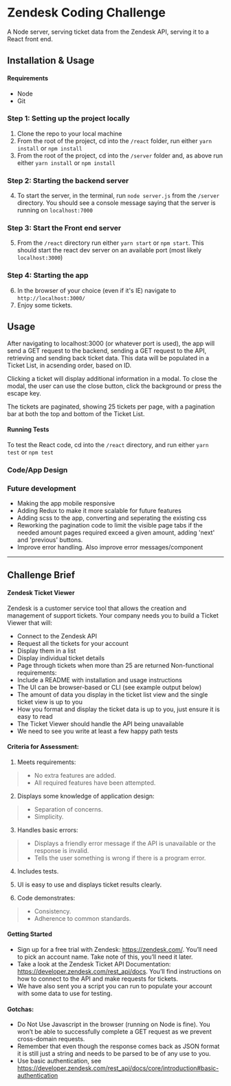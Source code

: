 # Zendesk Coding Challenge
A Node server, serving ticket data from the Zendesk API, serving it to a React front end.

## Installation & Usage

#### Requirements
- Node
- Git

### Step 1: Setting up the project locally

1. Clone the repo to your local machine
2. From the root of the project, cd into the `/react` folder, run either `yarn install` or `npm install`
3. From the root of the project, cd into the `/server` folder and, as above run either `yarn install` or `npm install`

### Step 2: Starting the backend server
4. To start the server, in the terminal, run `node server.js` from the `/server` directory. You should see a console message saying that the server is running on `localhost:7000`

### Step 3: Start the Front end server
5. From the `/react` directory run either `yarn start` or `npm start`. This should start the react dev server on an available port (most likely `localhost:3000`)

### Step 4: Starting the app
6. In the browser of your choice (even if it's IE) navigate to `http://localhost:3000/`
7. Enjoy some tickets.

## Usage
After navigating to localhost:3000 (or whatever port is used), the app will send a GET request to the backend, sending a GET request to the API, retrieving and sending back ticket data. This data will be populated in a Ticket List, in acsending order, based on ID. 

Clicking a ticket will display additional information in a modal. To close the modal, the user can use the close button, click the background or press the escape key.

The tickets are paginated, showing 25 tickets per page, with a pagination bar at both the top and bottom of the Ticket List.

#### Running Tests

To test the React code, cd into the `/react` directory, and run either `yarn test` or `npm test`

### Code/App Design


### Future development
- Making the app mobile responsive
- Adding Redux to make it more scalable for future features
- Adding scss to the app, converting and seperating the existing css
- Reworking the pagination code to limit the visible page tabs if the needed amount pages required exceed a given amount, adding 'next' and 'previous' buttons. 
- Improve error handling. Also improve error messages/component

---

## Challenge Brief

#### Zendesk Ticket Viewer

Zendesk is a customer service tool that allows the creation and management of support tickets.
Your company needs you to build a Ticket Viewer that will:
- Connect to the Zendesk API
- Request all the tickets for your account
- Display them in a list
- Display individual ticket details
- Page through tickets when more than 25 are returned
Non-functional requirements:
- Include a README with installation and usage instructions
- The UI can be browser-based or CLI (see example output below)
- The amount of data you display in the ticket list view and the single ticket view is up to
you
- How you format and display the ticket data is up to you, just ensure it is easy to read
- The Ticket Viewer should handle the API being unavailable
- We need to see you write at least a few happy path tests


#### Criteria for Assessment:
1. Meets requirements:
>  - No extra features are added.
>  - All required features have been attempted.
2. Displays some knowledge of application design:
>  - Separation of concerns.
>  - Simplicity.
3. Handles basic errors:
>  - Displays a friendly error message if the API is unavailable or the response is invalid.
>  - Tells the user something is wrong if there is a program error.
4. Includes tests.

5. UI is easy to use and displays ticket results clearly.

6. Code demonstrates:
>  - Consistency.
>  - Adherence to common standards.

#### Getting Started

- Sign up for a free trial with Zendesk: https://zendesk.com/. You’ll need to pick an account
name. Take note of this, you’ll need it later.
- Take a look at the Zendesk Ticket API Documentation:
https://developer.zendesk.com/rest_api/docs. You’ll find instructions on how to connect
to the API and make requests for tickets.
- We have also sent you a script you can run to populate your account with some data to
use for testing.

#### Gotchas:
- Do Not Use ​Javascript in the browser (running on Node is fine). You won’t be able to
successfully complete a GET request as we prevent cross-domain requests.
- Remember that even though the response comes back as JSON format it is still just a
string and needs to be parsed to be of any use to you.
- Use basic authentication, see
https://developer.zendesk.com/rest_api/docs/core/introduction#basic-authentication

